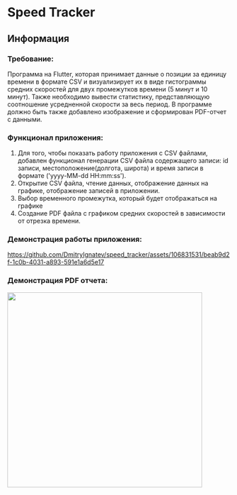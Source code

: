 # Speed Tracker

## Информация 

### Требование: 
Программа на Flutter, которая принимает данные о позиции за единицу времени в формате CSV и визуализирует их в виде гистограммы средних скоростей для двух промежутков времени (5 минут и 10 минут). Также необходимо вывести статистику, представляющую соотношение усредненной скорости за весь период. В программе должно быть также добавлено изображение и сформирован PDF-отчет с данными.

### Функционал приложения:
1. Для того, чтобы показать работу приложения с CSV файлами, добавлен функционал генерации CSV файла содержащего записи: id записи, местоположение(долгота, широта) и время записи в формате ('yyyy-MM-dd HH:mm:ss').
2. Открытие CSV файла, чтение данных, отображение данных на графике, отображение записей в приложении.
3. Выбор временного промежутка, который будет отображаться на графике
4. Создание PDF файла с графиком средних скоростей в зависимости от отрезка времени.

### Демонстрация работы приложения:
https://github.com/DmitryIgnatev/speed_tracker/assets/106831531/beab9d2f-1c0b-4031-a893-591e1a6d5e17

### Демонстрация PDF отчета:
<img src="https://github.com/DmitryIgnatev/speed_tracker/assets/106831531/746c08d5-46db-4f3c-bb9c-a4c864a6baaa" height="440" />
